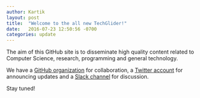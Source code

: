 ```yaml
---
author: Kartik
layout: post
title:  "Welcome to the all new TechGlider!"
date:   2016-07-23 12:50:56 -0700
categories: update
---
```


The aim of this GitHub site is to disseminate high quality content related to Computer Science, research, programming and general technology.

We have a [GitHub organization](https://github.com/techglider) for collaboration, a [Twitter account](https://twitter.com/techglider) for announcing updates and a [Slack channel](https://techglider.slack.com) for discussion.

Stay tuned!

